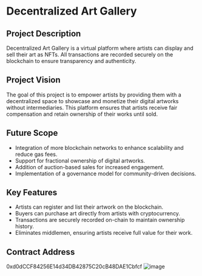 # Decentralized Art Gallery

## Project Description
Decentralized Art Gallery is a virtual platform where artists can display and sell their art as NFTs. All transactions are recorded securely on the blockchain to ensure transparency and authenticity.

## Project Vision
The goal of this project is to empower artists by providing them with a decentralized space to showcase and monetize their digital artworks without intermediaries. This platform ensures that artists receive fair compensation and retain ownership of their works until sold.

## Future Scope
- Integration of more blockchain networks to enhance scalability and reduce gas fees.
- Support for fractional ownership of digital artworks.
- Addition of auction-based sales for increased engagement.
- Implementation of a governance model for community-driven decisions.

## Key Features
- Artists can register and list their artwork on the blockchain.
- Buyers can purchase art directly from artists with cryptocurrency.
- Transactions are securely recorded on-chain to maintain ownership history.
- Eliminates middlemen, ensuring artists receive full value for their work.

## Contract Address
0xd0dCCF84256E14d34DB42875C20cB48DAE1Cbfcf
![image](https://github.com/user-attachments/assets/3f651ba5-b4bc-4ee2-8444-84af81472fa7)

